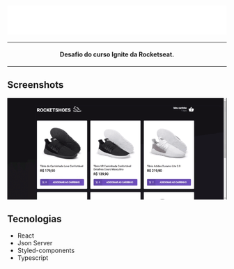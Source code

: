 
<div align="center">
    <img  src="https://github.com/SandroJuniorr/RocketShoes-Desafio-Ignite/blob/master/src/assets/images/logo.svg" />
</div>
<hr>
<h4  align="center">Desafio do curso Ignite da Rocketseat.  
</h4>

 <hr>

## Screenshots 
<div align="center">
    <img  src="https://github.com/SandroJuniorr/RocketShoes-Desafio-Ignite/blob/master/src/assets/screenshots/screencast.gif" />
   
    
</div>

## Tecnologias

 * React 
 * Json Server
 * Styled-components
 * Typescript

